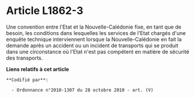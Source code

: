 # Article L1862-3

Une convention entre l'Etat et la Nouvelle-Calédonie fixe, en tant que de besoin, les conditions dans lesquelles les services
de l'Etat chargés d'une enquête technique interviennent lorsque la Nouvelle-Calédonie en fait la demande après un accident ou
un incident de transports qui se produit dans une circonstance où l'Etat n'est pas compétent en matière de sécurité des
transports.

**Liens relatifs à cet article**

	**Codifié par**:

	  - Ordonnance n°2010-1307 du 28 octobre 2010 - art. (V)
